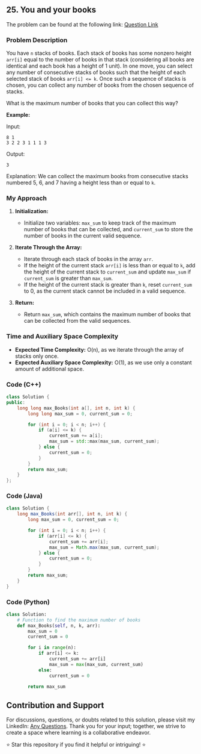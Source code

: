 ## 25. You and your books

The problem can be found at the following link: [Question Link](https://www.geeksforgeeks.org/problems/you-and-your-books/1)

### Problem Description

You have `n` stacks of books. Each stack of books has some nonzero height `arr[i]` equal to the number of books in that stack (considering all books are identical and each book has a height of 1 unit). In one move, you can select any number of consecutive stacks of books such that the height of each selected stack of books `arr[i] <= k`. Once such a sequence of stacks is chosen, you can collect any number of books from the chosen sequence of stacks.

What is the maximum number of books that you can collect this way?

**Example:**

Input:
```
8 1
3 2 2 3 1 1 1 3
```
Output:
```
3
```
Explanation:
We can collect the maximum books from consecutive stacks numbered 5, 6, and 7 having a height less than or equal to `k`.

### My Approach

1. **Initialization:**
   - Initialize two variables: `max_sum` to keep track of the maximum number of books that can be collected, and `current_sum` to store the number of books in the current valid sequence.

2. **Iterate Through the Array:**
   - Iterate through each stack of books in the array `arr`.
   - If the height of the current stack `arr[i]` is less than or equal to `k`, add the height of the current stack to `current_sum` and update `max_sum` if `current_sum` is greater than `max_sum`.
   - If the height of the current stack is greater than `k`, reset `current_sum` to 0, as the current stack cannot be included in a valid sequence.

3. **Return:**
   - Return `max_sum`, which contains the maximum number of books that can be collected from the valid sequences.

### Time and Auxiliary Space Complexity

- **Expected Time Complexity:** O(n), as we iterate through the array of stacks only once.
- **Expected Auxiliary Space Complexity:** O(1), as we use only a constant amount of additional space.

### Code (C++)

```cpp
class Solution {
public:
    long long max_Books(int a[], int n, int k) {
        long long max_sum = 0, current_sum = 0;

        for (int i = 0; i < n; i++) {
            if (a[i] <= k) {
                current_sum += a[i];
                max_sum = std::max(max_sum, current_sum);
            } else {
                current_sum = 0;
            }
        }
        return max_sum;
    }
};
```

### Code (Java)

```java
class Solution {
    long max_Books(int arr[], int n, int k) {
        long max_sum = 0, current_sum = 0;

        for (int i = 0; i < n; i++) {
            if (arr[i] <= k) {
                current_sum += arr[i];
                max_sum = Math.max(max_sum, current_sum);
            } else {
                current_sum = 0;
            }
        }
        return max_sum;
    }
}
```

### Code (Python)

```python
class Solution:
    # Function to find the maximum number of books
    def max_Books(self, n, k, arr):
        max_sum = 0
        current_sum = 0

        for i in range(n):
            if arr[i] <= k:
                current_sum += arr[i]
                max_sum = max(max_sum, current_sum)
            else:
                current_sum = 0

        return max_sum
```

## Contribution and Support

For discussions, questions, or doubts related to this solution, please visit my LinkedIn: [Any Questions](https://www.linkedin.com/in/het-patel-8b110525a/).
Thank you for your input; together, we strive to create a space where learning is a collaborative endeavor.

⭐ Star this repository if you find it helpful or intriguing! ⭐
